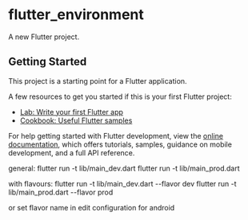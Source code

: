 # flutter_environment

A new Flutter project.

## Getting Started

This project is a starting point for a Flutter application.

A few resources to get you started if this is your first Flutter project:

- [Lab: Write your first Flutter app](https://docs.flutter.dev/get-started/codelab)
- [Cookbook: Useful Flutter samples](https://docs.flutter.dev/cookbook)

For help getting started with Flutter development, view the
[online documentation](https://docs.flutter.dev/), which offers tutorials,
samples, guidance on mobile development, and a full API reference.


general:
flutter run -t lib/main_dev.dart
flutter run -t lib/main_prod.dart

with flavours:
flutter run -t lib/main_dev.dart --flavor dev
flutter run -t lib/main_prod.dart --flavor prod

or set flavor name in edit configuration for android
